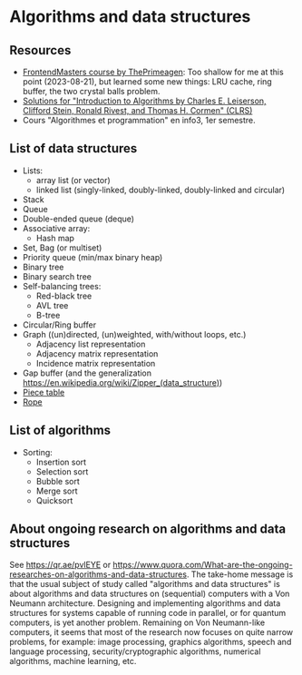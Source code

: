 # Algorithms and data structures

## Resources

- [FrontendMasters course by ThePrimeagen](https://frontendmasters.com/courses/algorithms/):
    Too shallow for me at this point (2023-08-21), but learned some new things:
    LRU cache, ring buffer, the two crystal balls problem.
- [Solutions for "Introduction to Algorithms by Charles E. Leiserson, Clifford Stein, Ronald Rivest, and Thomas H. Cormen" (CLRS)](https://github.com/gzc/CLRS)
- Cours "Algorithmes et programmation" en info3, 1er semestre.

## List of data structures

- Lists:
    - array list (or vector)
    - linked list (singly-linked, doubly-linked, doubly-linked and circular)
- Stack
- Queue
- Double-ended queue (deque)
- Associative array:
    - Hash map
- Set, Bag (or multiset)
- Priority queue (min/max binary heap)
- Binary tree
- Binary search tree
- Self-balancing trees:
    - Red-black tree
    - AVL tree
    - B-tree
- Circular/Ring buffer
- Graph ((un)directed, (un)weighted, with/without loops, etc.)
    - Adjacency list representation
    - Adjacency matrix representation
    - Incidence matrix representation
- Gap buffer (and the generalization <https://en.wikipedia.org/wiki/Zipper_(data_structure)>)
- [Piece table](https://en.wikipedia.org/wiki/Piece_table)
- [Rope](https://en.wikipedia.org/wiki/Rope_(data_structure))

## List of algorithms

- Sorting:
    - Insertion sort
    - Selection sort
    - Bubble sort
    - Merge sort
    - Quicksort

## About ongoing research on algorithms and data structures

See <https://qr.ae/pvlEYE> or <https://www.quora.com/What-are-the-ongoing-researches-on-algorithms-and-data-structures>.
The take-home message is that the usual subject of study called "algorithms and data structures" is
about algorithms and data structures on (sequential) computers with a Von Neumann architecture.
Designing and implementing algorithms and data structures for systems capable of running code in
parallel, or for quantum computers, is yet another problem. Remaining on Von Neumann-like
computers, it seems that most of the research now focuses on quite narrow problems, for example:
image processing, graphics algorithms, speech and language processing, security/cryptographic
algorithms, numerical algorithms, machine learning, etc.
